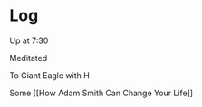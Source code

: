 

# Log

Up at 7:30

Meditated 

To Giant Eagle with H

Some [[How Adam Smith Can Change Your Life]]